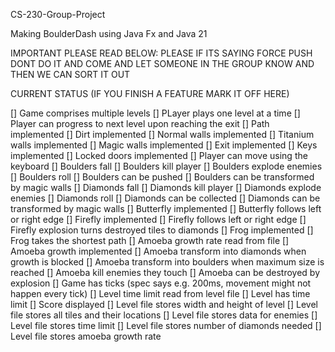 CS-230-Group-Project

Making BoulderDash using Java Fx and Java 21

IMPORTANT PLEASE READ BELOW:
PLEASE IF ITS SAYING FORCE PUSH DONT DO IT AND COME AND LET SOMEONE IN THE GROUP KNOW AND THEN WE CAN SORT IT OUT

CURRENT STATUS (IF YOU FINISH A FEATURE MARK IT OFF HERE)

[] Game comprises multiple levels
[] PLayer plays one level at a time
[] Player can progress to next level upon reaching the exit
[] Path implemented
[] Dirt implemented
[] Normal walls implemented
[] Titanium walls implemented
[] Magic walls implemented
[] Exit implemented
[] Keys implemented
[] Locked doors implemented
[] Player can move using the keyboard
[] Boulders fall
[] Boulders kill player
[] Boulders explode enemies
[] Boulders roll
[] Boulders can be pushed
[] Boulders can be transformed by magic walls
[] Diamonds fall
[] Diamonds kill player
[] Diamonds explode enemies
[] Diamonds roll
[] Diamonds can be collected
[] Diamonds can be transformed by magic walls
[] Butterfly implemented
[] Butterfly follows left or right edge
[] Firefly implemented
[] Firefly follows left or right edge
[] Firefly explosion turns destroyed tiles to diamonds
[] Frog implemented
[] Frog takes the shortest path
[] Amoeba growth rate read from file
[] Amoeba growth implemented
[] Amoeba transform into diamonds when growth is blocked
[] Amoeba transform into boulders when maximum size is reached
[] Amoeba kill enemies they touch
[] Amoeba can be destroyed by explosion
[] Game has ticks (spec says e.g. 200ms, movement might not happen every tick)
[] Level time limit read from level file
[] Level has time limit
[] Score displayed
[] Level file stores width and height of level
[] Level file stores all tiles and their locations
[] Level file stores data for enemies
[] Level file stores time limit
[] Level file stores number of diamonds needed
[] Level file stores amoeba growth rate
